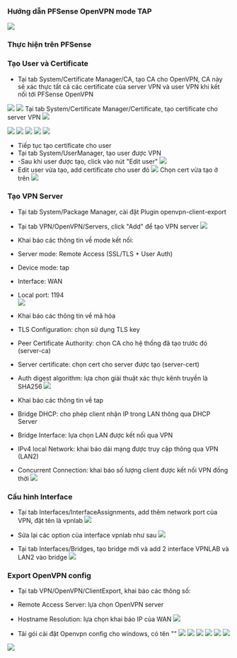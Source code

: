 ### Hướng dẫn PFSense OpenVPN mode TAP

![](https://img001.prntscr.com/file/img001/PIJODub6SXyR2i5V1p1w5A.png)
### Thực hiện trên PFSense
### Tạo User và Certificate

- Tại tab System/Certificate Manager/CA, tạo CA cho OpenVPN, CA này sẽ xác thực tất cả các certificate của server VPN và user VPN khi kết nối tới PFSense OpenVPN

![](https://img001.prntscr.com/file/img001/lPFBIT8VTXi0Jil8nyOcyA.png)
![](https://img001.prntscr.com/file/img001/sJA5rVfKQ1CIUFmYa5tP5w.png)
 Tại tab System/Certificate Manager/Certificate, tạo certificate cho server VPN
![](https://img001.prntscr.com/file/img001/zKuEM1prTj6zYa-0Rg1HIw.png)

![](https://img001.prntscr.com/file/img001/Hpy_5G-RSFKCQZJhUG6BDA.png)
![](https://img001.prntscr.com/file/img001/PDVGY6qKS1qxer4U23__8w.png)
![](https://img001.prntscr.com/file/img001/Voxt1MHURUGZBTjYw_hA0A.png)
![](https://img001.prntscr.com/file/img001/hOH7K1IETX2JwJZNBkhIjQ.png)
![](https://img001.prntscr.com/file/img001/RYXcLExBRayyVr5DWjZSyw.png)
- Tiếp tục tạo certificate cho user
-  Tại tab System/UserManager, tạo user được VPN
-  -Sau khi user được tạo, click vào nút "Edit user"
![](https://img001.prntscr.com/file/img001/rLDD_KqsTMCYKQaYg13fxw.png)
- Edit user vừa tạo, add certificate cho user đó
![](https://img001.prntscr.com/file/img001/njVY1oT4R1e2ZFx6LrCv3w.png)
 Chọn cert vừa tạo ở trên
![](https://img001.prntscr.com/file/img001/4PbYR8SwT5eWugfW7kRkXQ.png)
### Tạo VPN Server
- Tại tab System/Package Manager, cài đặt Plugin openvpn-client-export
-  Tại tab VPN/OpenVPN/Servers, click "Add" để tạo VPN server
![](https://img001.prntscr.com/file/img001/RItu0VYsSIaf3PNxDcJOkw.png)
-  Khai báo các thông tin về mode kết nối:
  - Server mode: Remote Access (SSL/TLS + User Auth)
  - Device mode: tap
  - Interface: WAN
  - Local port: 1194   
![](https://img001.prntscr.com/file/img001/gi7b_lfkTL2DKwt9SnMMEg.png)
 - Khai báo các thông tin về mã hóa
  - TLS Configuration: chọn sử dụng TLS key
  - Peer Certificate Authority: chọn CA cho hệ thống đã tạo trước đó (server-ca)
  - Server certificate: chọn cert cho server được tạo (server-cert)
 
  - Auth digest algorithm: lựa chọn giải thuật xác thực kênh truyền là SHA256
![](https://img001.prntscr.com/file/img001/rZ2TK9xoR0OAk9mgI6OgYg.png)
 - Khai báo các thông tin về tap
  - Bridge DHCP: cho phép client nhận IP trong LAN thông qua DHCP Server
  - Bridge Interface: lựa chọn LAN được kết nối qua VPN
  - IPv4 local Network: khai báo dải mạng được truy cập thông qua VPN (LAN2)
  - Concurrent Connection: khai báo số lượng client được kết nối VPN đồng thời
![](https://img001.prntscr.com/file/img001/dT103bPyTC6qGVTjeA2NFg.png)

### Cấu hình Interface
- Tại tab Interfaces/InterfaceAssignments, add thêm network port của VPN, đặt tên là vpnlab
![](https://img001.prntscr.com/file/img001/p58NcsQLR_ucAoLD58WeeQ.png)
- Sửa lại các option của interface vpnlab như sau
![](https://img001.prntscr.com/file/img001/ONMWK4srSbKVYjBa_Gtxkw.png)

- Tại tab Interfaces/Bridges, tạo bridge mới và add 2 interface VPNLAB và LAN2 vào bridge
![](https://img001.prntscr.com/file/img001/GUSARCN6SGyz2RUbqWmzFw.png)

### Export OpenVPN config
- Tại tab VPN/OpenVPN/ClientExport, khai báo các thông số:
- Remote Access Server: lựa chọn OpenVPN server
- Hostname Resolution: lựa chọn khai báo IP của WAN
![](https://img001.prntscr.com/file/img001/gZ6gmQG7SoOUvaYI_P3DUw.png)

- Tải gói cài đặt Openvpn config cho windows, có tên ""
![](https://img001.prntscr.com/file/img001/EiQk8dkzSj6v9eq8vg18yQ.png)
![](https://img001.prntscr.com/file/img001/xhFJpyhLS1GVNc76o0Nqsw.png)
![](https://img001.prntscr.com/file/img001/p99FPSg1Q_qHs4PKxJCu4Q.png)
![](https://img001.prntscr.com/file/img001/Ulo684XnR5KGPQwE4ijjqg.png)
![](https://img001.prntscr.com/file/img001/CuQy7l-WTqmJaIzbZKEICg.png)
![](https://img001.prntscr.com/file/img001/CBB47mcpTj-oSCdS4BGo0g.png)

![](https://img001.prntscr.com/file/img001/7kaFVRFaQduWRoogPNQ7nw.png)
